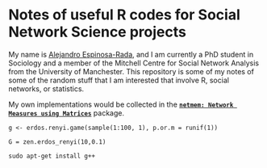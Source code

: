 
<!-- README.md is generated from README.Rmd. Please edit that file -->

Notes of useful R codes for Social Network Science projects
===========================================================

My name is [Alejandro
Espinosa-Rada](https://www.research.manchester.ac.uk/portal/en/researchers/alejandro-espinosa(4ed72800-e02b-47a8-a958-640b6a07f563).html),
and I am currently a PhD student in Sociology and a member of the
Mitchell Centre for Social Network Analysis from the University of
Manchester. This repository is some of my notes of some of the random
stuff that I am interested that involve R, social networks, or
statistics.

My own implementations would be collected in the
**[`netmem: Network Measures using Matrices`](https://github.com/anespinosa/netmem)**
package.

    g <- erdos.renyi.game(sample(1:100, 1), p.or.m = runif(1))

    G = zen.erdos_renyi(10,0.1)

    sudo apt-get install g++
